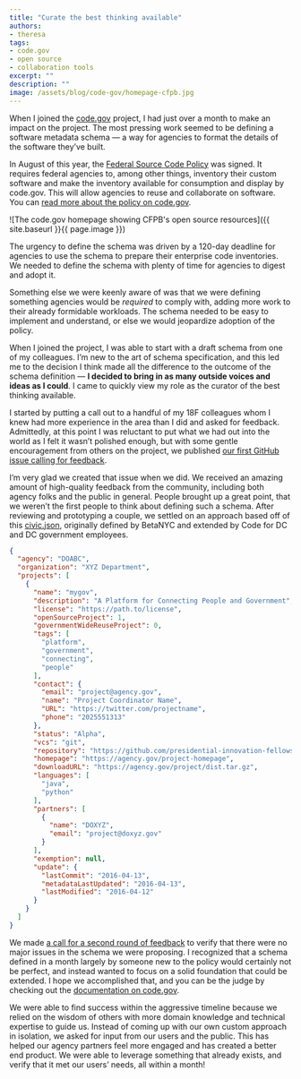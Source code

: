 ```yaml
---
title: "Curate the best thinking available"
authors:
- theresa
tags:
- code.gov
- open source
- collaboration tools
excerpt: ""
description: ""
image: /assets/blog/code-gov/homepage-cfpb.jpg
---
```


When I joined the [code.gov](https://code.gov/) project, I had just
over a month to make an impact on the project. The most pressing work
seemed to be defining a software metadata schema — a way for agencies to
format the details of the software they’ve built.

In August of this year, the [Federal Source Code
Policy](https://sourcecode.cio.gov/) was signed. It requires federal
agencies to, among other things, inventory their custom software and
make the inventory available for consumption and display by code.gov.
This will allow agencies to reuse and collaborate on software. You can
[read more about the policy on
code.gov](https://code.gov/#/policy-guide/docs/overview/introduction).

![The code.gov homepage showing CFPB's open source resources]({{ site.baseurl }}{{ page.image }})

The urgency to define the schema was driven by a 120-day deadline for
agencies to use the schema to prepare their enterprise code inventories.
We needed to define the schema with plenty of time for agencies to
digest and adopt it.

Something else we were keenly aware of was that we were defining
something agencies would be *required* to comply with, adding more work
to their already formidable workloads. The schema needed to be easy to
implement and understand, or else we would jeopardize adoption of the
policy.

When I joined the project, I was able to start with a draft schema from
one of my colleagues. I’m new to the art of schema specification, and
this led me to the decision I think made all the difference to the
outcome of the schema definition — **I decided to bring in as many
outside voices and ideas as I could**. I came to quickly view my role as
the curator of the best thinking available.

I started by putting a call out to a handful of my 18F colleagues whom I
knew had more experience in the area than I did and asked for feedback.
Admittedly, at this point I was reluctant to put what we had out into
the world as I felt it wasn’t polished enough, but with some gentle
encouragement from others on the project, we published [our first
GitHub issue calling for
feedback](https://github.com/presidential-innovation-fellows/code-gov-web/issues/41).

I’m very glad we created that issue when we did. We received an amazing
amount of high-quality feedback from the community, including both
agency folks and the public in general. People brought up a great point,
that we weren’t the first people to think about defining such a schema.
After reviewing and prototyping a couple, we settled on an approach
based off of this [civic.json](http://open.dc.gov/civic.json/),
originally defined by BetaNYC and extended by Code for DC and DC
government employees.

```json
{
  "agency": "DOABC",
  "organization": "XYZ Department",
  "projects": [
    {
      "name": "mygov",
      "description": "A Platform for Connecting People and Government",
      "license": "https://path.to/license",
      "openSourceProject": 1,
      "governmentWideReuseProject": 0,
      "tags": [
        "platform",
        "government",
        "connecting",
        "people"
      ],
      "contact": {
        "email": "project@agency.gov",
        "name": "Project Coordinator Name",
        "URL": "https://twitter.com/projectname",
        "phone": "2025551313"
      },
      "status": "Alpha",
      "vcs": "git",
      "repository": "https://github.com/presidential-innovation-fellows",
      "homepage": "https://agency.gov/project-homepage",
      "downloadURL": "https://agency.gov/project/dist.tar.gz",
      "languages": [
        "java",
        "python"
      ],
      "partners": [
        {
          "name": "DOXYZ",
          "email": "project@doxyz.gov"
        }
      ],
      "exemption": null,
      "update": {
        "lastCommit": "2016-04-13",
        "metadataLastUpdated": "2016-04-13",
        "lastModified": "2016-04-12"
      }
    }
  ]
}
```

We made [a call for a second round of
feedback](https://github.com/presidential-innovation-fellows/code-gov-web/issues/44)
to verify that there were no major issues in the schema we were
proposing. I recognized that a schema defined in a month largely by
someone new to the policy would certainly not be perfect, and instead
wanted to focus on a solid foundation that could be extended. I hope we
accomplished that, and you can be the judge by checking out the
[documentation on
code.gov](https://code.gov/#/policy-guide/docs/compliance/inventory-code).

We were able to find success within the aggressive timeline because we
relied on the wisdom of others with more domain knowledge and technical
expertise to guide us. Instead of coming up with our own custom approach
in isolation, we asked for input from our users and the public. This has
helped our agency partners feel more engaged and has created a better
end product. We were able to leverage something that already exists, and
verify that it met our users’ needs, all within a month!
